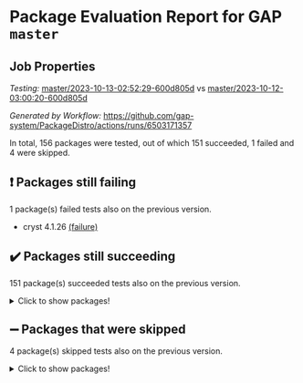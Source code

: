 # Package Evaluation Report for GAP `master`

## Job Properties

*Testing:* [master/2023-10-13-02:52:29-600d805d](https://github.com/gap-system/PackageDistro/blob/data/reports/master/2023-10-13-02:52:29-600d805d) vs [master/2023-10-12-03:00:20-600d805d](https://github.com/gap-system/PackageDistro/blob/data/reports/master/2023-10-12-03:00:20-600d805d)

*Generated by Workflow:* https://github.com/gap-system/PackageDistro/actions/runs/6503171357

In total, 156 packages were tested, out of which 151 succeeded, 1 failed and 4 were skipped.

## :exclamation: Packages still failing

1 package(s) failed tests also on the previous version.
- cryst 4.1.26 [(failure)](https://github.com/gap-system/PackageDistro/actions/runs/6503171357/job/17663652686)

## :heavy_check_mark: Packages still succeeding

151 package(s) succeeded tests also on the previous version.
<details><summary>Click to show packages!</summary>

- 4ti2interface 2023.02-04 [(success)](https://github.com/gap-system/PackageDistro/actions/runs/6503171357/job/17663647984)
- ace 5.6.2 [(success)](https://github.com/gap-system/PackageDistro/actions/runs/6503171357/job/17663648084)
- aclib 1.3.2 [(success)](https://github.com/gap-system/PackageDistro/actions/runs/6503171357/job/17663648190)
- agt 0.3.1 [(success)](https://github.com/gap-system/PackageDistro/actions/runs/6503171357/job/17663648285)
- alnuth 3.2.1 [(success)](https://github.com/gap-system/PackageDistro/actions/runs/6503171357/job/17663648413)
- anupq 3.3.0 [(success)](https://github.com/gap-system/PackageDistro/actions/runs/6503171357/job/17663648505)
- atlasrep 2.1.7 [(success)](https://github.com/gap-system/PackageDistro/actions/runs/6503171357/job/17663648606)
- autodoc 2023.06.19 [(success)](https://github.com/gap-system/PackageDistro/actions/runs/6503171357/job/17663649649)
- automata 1.15 [(success)](https://github.com/gap-system/PackageDistro/actions/runs/6503171357/job/17663649895)
- automgrp 1.3.2 [(success)](https://github.com/gap-system/PackageDistro/actions/runs/6503171357/job/17663650052)
- autpgrp 1.11 [(success)](https://github.com/gap-system/PackageDistro/actions/runs/6503171357/job/17663650359)
- cap 2023.10-06 [(success)](https://github.com/gap-system/PackageDistro/actions/runs/6503171357/job/17663650963)
- caratinterface 2.3.5 [(success)](https://github.com/gap-system/PackageDistro/actions/runs/6503171357/job/17663651338)
- cddinterface 2022.11.01 [(success)](https://github.com/gap-system/PackageDistro/actions/runs/6503171357/job/17663651485)
- circle 1.6.6 [(success)](https://github.com/gap-system/PackageDistro/actions/runs/6503171357/job/17663651576)
- classicpres 1.22 [(success)](https://github.com/gap-system/PackageDistro/actions/runs/6503171357/job/17663651701)
- cohomolo 1.6.11 [(success)](https://github.com/gap-system/PackageDistro/actions/runs/6503171357/job/17663651820)
- congruence 1.2.5 [(success)](https://github.com/gap-system/PackageDistro/actions/runs/6503171357/job/17663651904)
- corelg 1.56 [(success)](https://github.com/gap-system/PackageDistro/actions/runs/6503171357/job/17663651989)
- crime 1.6 [(success)](https://github.com/gap-system/PackageDistro/actions/runs/6503171357/job/17663652232)
- crisp 1.4.6 [(success)](https://github.com/gap-system/PackageDistro/actions/runs/6503171357/job/17663652345)
- crypting 0.10.4 [(success)](https://github.com/gap-system/PackageDistro/actions/runs/6503171357/job/17663652516)
- crystcat 1.1.10 [(success)](https://github.com/gap-system/PackageDistro/actions/runs/6503171357/job/17663652841)
- ctbllib 1.3.6 [(success)](https://github.com/gap-system/PackageDistro/actions/runs/6503171357/job/17663652995)
- cubefree 1.19 [(success)](https://github.com/gap-system/PackageDistro/actions/runs/6503171357/job/17663653173)
- curlinterface 2.3.2 [(success)](https://github.com/gap-system/PackageDistro/actions/runs/6503171357/job/17663653329)
- cvec 2.8.1 [(success)](https://github.com/gap-system/PackageDistro/actions/runs/6503171357/job/17663653484)
- datastructures 0.3.0 [(success)](https://github.com/gap-system/PackageDistro/actions/runs/6503171357/job/17663653658)
- deepthought 1.0.6 [(success)](https://github.com/gap-system/PackageDistro/actions/runs/6503171357/job/17663653819)
- design 1.8 [(success)](https://github.com/gap-system/PackageDistro/actions/runs/6503171357/job/17663653947)
- difsets 2.3.1 [(success)](https://github.com/gap-system/PackageDistro/actions/runs/6503171357/job/17663654061)
- digraphs 1.6.3 [(success)](https://github.com/gap-system/PackageDistro/actions/runs/6503171357/job/17663654210)
- edim 1.3.7 [(success)](https://github.com/gap-system/PackageDistro/actions/runs/6503171357/job/17663654336)
- example 4.3.4 [(success)](https://github.com/gap-system/PackageDistro/actions/runs/6503171357/job/17663654477)
- examplesforhomalg 2023.10-01 [(success)](https://github.com/gap-system/PackageDistro/actions/runs/6503171357/job/17663654611)
- factint 1.6.3 [(success)](https://github.com/gap-system/PackageDistro/actions/runs/6503171357/job/17663654763)
- ferret 1.0.9 [(success)](https://github.com/gap-system/PackageDistro/actions/runs/6503171357/job/17663654916)
- fga 1.5.0 [(success)](https://github.com/gap-system/PackageDistro/actions/runs/6503171357/job/17663655126)
- fining 1.5.6 [(success)](https://github.com/gap-system/PackageDistro/actions/runs/6503171357/job/17663655266)
- float 1.0.3 [(success)](https://github.com/gap-system/PackageDistro/actions/runs/6503171357/job/17663655387)
- format 1.4.3 [(success)](https://github.com/gap-system/PackageDistro/actions/runs/6503171357/job/17663655560)
- forms 1.2.9 [(success)](https://github.com/gap-system/PackageDistro/actions/runs/6503171357/job/17663655772)
- fplsa 1.2.6 [(success)](https://github.com/gap-system/PackageDistro/actions/runs/6503171357/job/17663655952)
- fr 2.4.12 [(success)](https://github.com/gap-system/PackageDistro/actions/runs/6503171357/job/17663656134)
- francy 2.0.3 [(success)](https://github.com/gap-system/PackageDistro/actions/runs/6503171357/job/17663656314)
- fwtree 1.3 [(success)](https://github.com/gap-system/PackageDistro/actions/runs/6503171357/job/17663656477)
- gapdoc 1.6.6 [(success)](https://github.com/gap-system/PackageDistro/actions/runs/6503171357/job/17663656610)
- gauss 2023.02-04 [(success)](https://github.com/gap-system/PackageDistro/actions/runs/6503171357/job/17663656757)
- gaussforhomalg 2023.10-01 [(success)](https://github.com/gap-system/PackageDistro/actions/runs/6503171357/job/17663656902)
- gbnp 1.0.5 [(success)](https://github.com/gap-system/PackageDistro/actions/runs/6503171357/job/17663657037)
- generalizedmorphismsforcap 2023.08-02 [(success)](https://github.com/gap-system/PackageDistro/actions/runs/6503171357/job/17663657177)
- genss 1.6.8 [(success)](https://github.com/gap-system/PackageDistro/actions/runs/6503171357/job/17663657319)
- gradedmodules 2023.09-01 [(success)](https://github.com/gap-system/PackageDistro/actions/runs/6503171357/job/17663657467)
- gradedringforhomalg 2023.08-01 [(success)](https://github.com/gap-system/PackageDistro/actions/runs/6503171357/job/17663657605)
- grape 4.9.0 [(success)](https://github.com/gap-system/PackageDistro/actions/runs/6503171357/job/17663657761)
- groupoids 1.73 [(success)](https://github.com/gap-system/PackageDistro/actions/runs/6503171357/job/17663657893)
- grpconst 2.6.4 [(success)](https://github.com/gap-system/PackageDistro/actions/runs/6503171357/job/17663658016)
- guarana 0.96.3 [(success)](https://github.com/gap-system/PackageDistro/actions/runs/6503171357/job/17663658131)
- guava 3.18 [(success)](https://github.com/gap-system/PackageDistro/actions/runs/6503171357/job/17663658244)
- hap 1.58 [(success)](https://github.com/gap-system/PackageDistro/actions/runs/6503171357/job/17663658460)
- hapcryst 0.1.15 [(success)](https://github.com/gap-system/PackageDistro/actions/runs/6503171357/job/17663658580)
- hecke 1.5.3 [(success)](https://github.com/gap-system/PackageDistro/actions/runs/6503171357/job/17663658708)
- help 3.5 [(success)](https://github.com/gap-system/PackageDistro/actions/runs/6503171357/job/17663658807)
- homalg 2023.10-01 [(success)](https://github.com/gap-system/PackageDistro/actions/runs/6503171357/job/17663658917)
- homalgtocas 2023.08-01 [(success)](https://github.com/gap-system/PackageDistro/actions/runs/6503171357/job/17663659018)
- idrel 2.45 [(success)](https://github.com/gap-system/PackageDistro/actions/runs/6503171357/job/17663659129)
- images 1.3.1 [(success)](https://github.com/gap-system/PackageDistro/actions/runs/6503171357/job/17663659229)
- intpic 0.3.0 [(success)](https://github.com/gap-system/PackageDistro/actions/runs/6503171357/job/17663659305)
- io 4.8.1 [(success)](https://github.com/gap-system/PackageDistro/actions/runs/6503171357/job/17663659392)
- io_forhomalg 2023.02-04 [(success)](https://github.com/gap-system/PackageDistro/actions/runs/6503171357/job/17663659506)
- irredsol 1.4.4 [(success)](https://github.com/gap-system/PackageDistro/actions/runs/6503171357/job/17663659610)
- json 2.1.1 [(success)](https://github.com/gap-system/PackageDistro/actions/runs/6503171357/job/17663659715)
- jupyterkernel 1.5.0 [(success)](https://github.com/gap-system/PackageDistro/actions/runs/6503171357/job/17663659839)
- jupyterviz 1.5.6 [(success)](https://github.com/gap-system/PackageDistro/actions/runs/6503171357/job/17663659981)
- kan 1.36 [(success)](https://github.com/gap-system/PackageDistro/actions/runs/6503171357/job/17663660178)
- kbmag 1.5.11 [(success)](https://github.com/gap-system/PackageDistro/actions/runs/6503171357/job/17663660266)
- laguna 3.9.6 [(success)](https://github.com/gap-system/PackageDistro/actions/runs/6503171357/job/17663660365)
- liealgdb 2.2.1 [(success)](https://github.com/gap-system/PackageDistro/actions/runs/6503171357/job/17663660467)
- liepring 2.8 [(success)](https://github.com/gap-system/PackageDistro/actions/runs/6503171357/job/17663660552)
- liering 2.4.2 [(success)](https://github.com/gap-system/PackageDistro/actions/runs/6503171357/job/17663660652)
- linearalgebraforcap 2023.10-03 [(success)](https://github.com/gap-system/PackageDistro/actions/runs/6503171357/job/17663660764)
- localizeringforhomalg 2023.10-01 [(success)](https://github.com/gap-system/PackageDistro/actions/runs/6503171357/job/17663660892)
- loops 3.4.3 [(success)](https://github.com/gap-system/PackageDistro/actions/runs/6503171357/job/17663660973)
- lpres 1.0.3 [(success)](https://github.com/gap-system/PackageDistro/actions/runs/6503171357/job/17663661069)
- majoranaalgebras 1.5.1 [(success)](https://github.com/gap-system/PackageDistro/actions/runs/6503171357/job/17663661163)
- mapclass 1.4.6 [(success)](https://github.com/gap-system/PackageDistro/actions/runs/6503171357/job/17663661271)
- matgrp 0.70 [(success)](https://github.com/gap-system/PackageDistro/actions/runs/6503171357/job/17663661396)
- matricesforhomalg 2023.10-01 [(success)](https://github.com/gap-system/PackageDistro/actions/runs/6503171357/job/17663661516)
- modisom 2.5.4 [(success)](https://github.com/gap-system/PackageDistro/actions/runs/6503171357/job/17663661624)
- modulepresentationsforcap 2023.10-01 [(success)](https://github.com/gap-system/PackageDistro/actions/runs/6503171357/job/17663661761)
- modules 2023.10-01 [(success)](https://github.com/gap-system/PackageDistro/actions/runs/6503171357/job/17663661887)
- monoidalcategories 2023.08-11 [(success)](https://github.com/gap-system/PackageDistro/actions/runs/6503171357/job/17663662005)
- nconvex 2022.09-01 [(success)](https://github.com/gap-system/PackageDistro/actions/runs/6503171357/job/17663662127)
- nilmat 1.4.2 [(success)](https://github.com/gap-system/PackageDistro/actions/runs/6503171357/job/17663662603)
- nock 1.5 [(success)](https://github.com/gap-system/PackageDistro/actions/runs/6503171357/job/17663662728)
- normalizinterface 1.3.6 [(success)](https://github.com/gap-system/PackageDistro/actions/runs/6503171357/job/17663662863)
- nq 2.5.10 [(success)](https://github.com/gap-system/PackageDistro/actions/runs/6503171357/job/17663663021)
- numericalsgps 1.3.1 [(success)](https://github.com/gap-system/PackageDistro/actions/runs/6503171357/job/17663663149)
- openmath 11.5.3 [(success)](https://github.com/gap-system/PackageDistro/actions/runs/6503171357/job/17663663294)
- orb 4.9.0 [(success)](https://github.com/gap-system/PackageDistro/actions/runs/6503171357/job/17663663462)
- packagemanager 1.4.1 [(success)](https://github.com/gap-system/PackageDistro/actions/runs/6503171357/job/17663663587)
- patternclass 2.4.3 [(success)](https://github.com/gap-system/PackageDistro/actions/runs/6503171357/job/17663663724)
- permut 2.0.4 [(success)](https://github.com/gap-system/PackageDistro/actions/runs/6503171357/job/17663663814)
- polenta 1.3.10 [(success)](https://github.com/gap-system/PackageDistro/actions/runs/6503171357/job/17663663963)
- polymaking 0.8.7 [(success)](https://github.com/gap-system/PackageDistro/actions/runs/6503171357/job/17663664083)
- primgrp 3.4.4 [(success)](https://github.com/gap-system/PackageDistro/actions/runs/6503171357/job/17663664215)
- profiling 2.5.4 [(success)](https://github.com/gap-system/PackageDistro/actions/runs/6503171357/job/17663664433)
- qpa 1.34 [(success)](https://github.com/gap-system/PackageDistro/actions/runs/6503171357/job/17663664596)
- quagroup 1.8.3 [(success)](https://github.com/gap-system/PackageDistro/actions/runs/6503171357/job/17663664747)
- radiroot 2.9 [(success)](https://github.com/gap-system/PackageDistro/actions/runs/6503171357/job/17663664888)
- rcwa 4.7.1 [(success)](https://github.com/gap-system/PackageDistro/actions/runs/6503171357/job/17663665021)
- rds 1.8 [(success)](https://github.com/gap-system/PackageDistro/actions/runs/6503171357/job/17663665399)
- recog 1.4.2 [(success)](https://github.com/gap-system/PackageDistro/actions/runs/6503171357/job/17663666085)
- repndecomp 1.3.0 [(success)](https://github.com/gap-system/PackageDistro/actions/runs/6503171357/job/17663666258)
- repsn 3.1.1 [(success)](https://github.com/gap-system/PackageDistro/actions/runs/6503171357/job/17663666436)
- resclasses 4.7.3 [(success)](https://github.com/gap-system/PackageDistro/actions/runs/6503171357/job/17663666581)
- ringsforhomalg 2023.09-01 [(success)](https://github.com/gap-system/PackageDistro/actions/runs/6503171357/job/17663666714)
- sco 2023.08-01 [(success)](https://github.com/gap-system/PackageDistro/actions/runs/6503171357/job/17663666893)
- scscp 2.4.1 [(success)](https://github.com/gap-system/PackageDistro/actions/runs/6503171357/job/17663667048)
- semigroups 5.3.2 [(success)](https://github.com/gap-system/PackageDistro/actions/runs/6503171357/job/17663667201)
- sglppow 2.3 [(success)](https://github.com/gap-system/PackageDistro/actions/runs/6503171357/job/17663667318)
- sgpviz 0.999.5 [(success)](https://github.com/gap-system/PackageDistro/actions/runs/6503171357/job/17663667473)
- simpcomp 2.1.14 [(success)](https://github.com/gap-system/PackageDistro/actions/runs/6503171357/job/17663667638)
- singular 2023.02.09 [(success)](https://github.com/gap-system/PackageDistro/actions/runs/6503171357/job/17663667808)
- sl2reps 1.1 [(success)](https://github.com/gap-system/PackageDistro/actions/runs/6503171357/job/17663667945)
- sla 1.5.3 [(success)](https://github.com/gap-system/PackageDistro/actions/runs/6503171357/job/17663668084)
- smallgrp 1.5.3 [(success)](https://github.com/gap-system/PackageDistro/actions/runs/6503171357/job/17663668207)
- smallsemi 0.6.13 [(success)](https://github.com/gap-system/PackageDistro/actions/runs/6503171357/job/17663668346)
- sonata 2.9.6 [(success)](https://github.com/gap-system/PackageDistro/actions/runs/6503171357/job/17663668484)
- sophus 1.27 [(success)](https://github.com/gap-system/PackageDistro/actions/runs/6503171357/job/17663668604)
- sotgrps 1.2 [(success)](https://github.com/gap-system/PackageDistro/actions/runs/6503171357/job/17663668718)
- spinsym 1.5.2 [(success)](https://github.com/gap-system/PackageDistro/actions/runs/6503171357/job/17663668832)
- standardff 1.0 [(success)](https://github.com/gap-system/PackageDistro/actions/runs/6503171357/job/17663668964)
- symbcompcc 1.3.2 [(success)](https://github.com/gap-system/PackageDistro/actions/runs/6503171357/job/17663669106)
- thelma 1.3 [(success)](https://github.com/gap-system/PackageDistro/actions/runs/6503171357/job/17663669222)
- tomlib 1.2.9 [(success)](https://github.com/gap-system/PackageDistro/actions/runs/6503171357/job/17663669329)
- toolsforhomalg 2023.10-01 [(success)](https://github.com/gap-system/PackageDistro/actions/runs/6503171357/job/17663669432)
- toric 1.9.5 [(success)](https://github.com/gap-system/PackageDistro/actions/runs/6503171357/job/17663669560)
- toricvarieties 2022.07.13 [(success)](https://github.com/gap-system/PackageDistro/actions/runs/6503171357/job/17663669691)
- transgrp 3.6.4 [(success)](https://github.com/gap-system/PackageDistro/actions/runs/6503171357/job/17663669795)
- ugaly 4.1.3 [(success)](https://github.com/gap-system/PackageDistro/actions/runs/6503171357/job/17663669930)
- unipot 1.5 [(success)](https://github.com/gap-system/PackageDistro/actions/runs/6503171357/job/17663670043)
- unitlib 4.2.0 [(success)](https://github.com/gap-system/PackageDistro/actions/runs/6503171357/job/17663670167)
- utils 0.84 [(success)](https://github.com/gap-system/PackageDistro/actions/runs/6503171357/job/17663670274)
- uuid 0.7 [(success)](https://github.com/gap-system/PackageDistro/actions/runs/6503171357/job/17663670407)
- walrus 0.9991 [(success)](https://github.com/gap-system/PackageDistro/actions/runs/6503171357/job/17663670530)
- wedderga 4.10.4 [(success)](https://github.com/gap-system/PackageDistro/actions/runs/6503171357/job/17663670695)
- xmod 2.91 [(success)](https://github.com/gap-system/PackageDistro/actions/runs/6503171357/job/17663670823)
- xmodalg 1.23 [(success)](https://github.com/gap-system/PackageDistro/actions/runs/6503171357/job/17663670910)
- yangbaxter 0.10.3 [(success)](https://github.com/gap-system/PackageDistro/actions/runs/6503171357/job/17663671012)
- zeromqinterface 0.14 [(success)](https://github.com/gap-system/PackageDistro/actions/runs/6503171357/job/17663671101)
</details>

## :heavy_minus_sign: Packages that were skipped

4 package(s) skipped tests also on the previous version.
<details><summary>Click to show packages!</summary>

- browse 1.8.21 [(skipped)](https://github.com/gap-system/PackageDistro/actions/runs/6503171357/job/17663244128)
- itc 1.5.1 [(skipped)](https://github.com/gap-system/PackageDistro/actions/runs/6503171357/job/17663244128)
- polycyclic 2.16 [(skipped)](https://github.com/gap-system/PackageDistro/actions/runs/6503171357/job/17663244128)
- xgap 4.31 [(skipped)](https://github.com/gap-system/PackageDistro/actions/runs/6503171357/job/17663244128)
</details>

